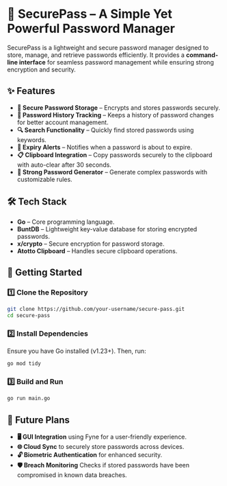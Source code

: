 # 🔐 SecurePass – A Simple Yet Powerful Password Manager  

SecurePass is a lightweight and secure password manager designed to store, manage, and retrieve passwords efficiently. It provides a **command-line interface** for seamless password management while ensuring strong encryption and security.  

## ✨ Features  
- **🔑 Secure Password Storage** – Encrypts and stores passwords securely.  
- **📜 Password History Tracking** – Keeps a history of password changes for better account management.  
- **🔍 Search Functionality** – Quickly find stored passwords using keywords.  
- **📅 Expiry Alerts** – Notifies when a password is about to expire.  
- **📋 Clipboard Integration** – Copy passwords securely to the clipboard with auto-clear after 30 seconds.  
- **🔢 Strong Password Generator** – Generate complex passwords with customizable rules.  

## 🛠️ Tech Stack  
- **Go** – Core programming language.  
- **BuntDB** – Lightweight key-value database for storing encrypted passwords.  
- **x/crypto** – Secure encryption for password storage.  
- **Atotto Clipboard** – Handles secure clipboard operations.  

## 🚀 Getting Started  
### 1️⃣ Clone the Repository  
```sh
git clone https://github.com/your-username/secure-pass.git
cd secure-pass
```

### 2️⃣ Install Dependencies  
Ensure you have Go installed (v1.23+). Then, run:  
```sh
go mod tidy
```

### 3️⃣ Build and Run  
```sh
go run main.go
```

## 📌 Future Plans  
- **🖥 GUI Integration** using Fyne for a user-friendly experience.  
- **🌐 Cloud Sync** to securely store passwords across devices.  
- **🔓 Biometric Authentication** for enhanced security.
- **🛡️ Breach Monitoring** Checks if stored passwords have been compromised in known data breaches.  
